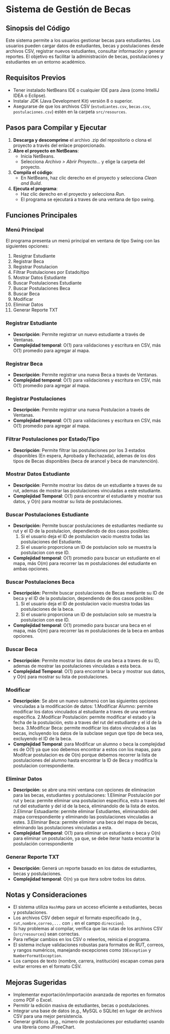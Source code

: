 # Sistema de Gestión de Becas

## Sinopsis del Código
Este sistema permite a los usuarios gestionar becas para estudiantes. Los usuarios pueden cargar datos de estudiantes, becas y postulaciones desde archivos CSV, registrar nuevos estudiantes, consultar información y generar reportes. El objetivo es facilitar la administración de becas, postulaciones y estudiantes en un entorno académico.

## Requisitos Previos
- Tener instalado NetBeans IDE o cualquier IDE para Java (como IntelliJ IDEA o Eclipse).
- Instalar JDK (Java Development Kit) versión 8 o superior.
- Asegurarse de que los archivos CSV (`estudiantes.csv`, `becas.csv`, `postulaciones.csv`) estén en la carpeta `src/resources`.

## Pasos para Compilar y Ejecutar
1. **Descarga y descomprime** el archivo .zip del repositorio o clona el proyecto a través del enlace proporcionado.
2. **Abre el proyecto en NetBeans**:
   - Inicia NetBeans.
   - Selecciona *Archivo > Abrir Proyecto...* y elige la carpeta del proyecto.
3. **Compila el código**:
   - En NetBeans, haz clic derecho en el proyecto y selecciona *Clean and Build*.
4. **Ejecuta el programa**:
   - Haz clic derecho en el proyecto y selecciona *Run*.
   - El programa se ejecutará a traves de una ventana de tipo swing.
## Funciones Principales

### Menú Principal
El programa presenta un menú principal en ventana de tipo Swing con las siguientes opciones:
1. Resigtrar Estudiante
2. Registrar Beca
3. Registrar Postulacion
4. Filtrar Postulaciones por Estado/tipo
5. Mostrar Datos Estudiante
6. Buscar Postulaciones Estudiante
7. Buscar Postulaciones Beca
8. Buscar Beca
9. Modificar
10. Eliminar Datos
11. Generar Reporte TXT

### Registrar Estudiante
- **Descripción**: Permite registrar un nuevo estudiante a través de Ventanas.
- **Complejidad temporal**: O(1) para validaciones y escritura en CSV, más O(1) promedio para agregar al mapa.

### Registrar Beca
- **Descripción**: Permite registrar una nueva Beca a través de Ventanas.
- **Complejidad temporal**: O(1) para validaciones y escritura en CSV, más O(1) promedio para agregar al mapa.

### Registrar Postulaciones
- **Descripción**: Permite registrar una nueva Postulacion a través de Ventanas.
- **Complejidad temporal**: O(1) para validaciones y escritura en CSV, más O(1) promedio para agregar al mapa.

### Filtrar Postulaciones por Estado/Tipo
- **Descripción**: Permite filtrar las postulaciones por los 3 estados disponibles (En espera, Aprobada y Rechazada), ademas de los dos tipos de Becas disponibles (beca de arancel y beca de manutención).

### Mostrar Datos Estudiante
- **Descripción**: Permite mostrar los datos de un estudiante a traves de su rut, ademas de mostrar las postulaciones vinculadas a este estudiante.
- **Complejidad Temporal**: O(1) para encontrar el estudiante y mostrar sus datos, y O(n) para mostrar su lista de postulaciones.

### Buscar Postulaciones Estudiante
- **Descripción:** Permite buscar postulaciones de estudiantes mediante su rut y el ID de la postulacion, dependiendo de dos casos posibles:
  1. Si el usuario deja el ID de postulacion vacio muestra todas las postulaciones del Estudiante.
  2. Si el usuario proporciona un ID de postulacion solo se muestra la postulacion con ese ID.
- **Complejidad temporal**: O(1) promedio para buscar un estudiante en el mapa, más O(m) para recorrer las m postulaciones del estudiante en ambas opciones.

### Buscar Postulaciones Beca
- **Descripción:** Permite buscar postulaciones de Becas mediante su ID de beca y el ID de la postulacion, dependiendo de dos casos posibles:
  1. Si el usuario deja el ID de postulacion vacio muestra todas las postulaciones de la beca.
  2. Si el usuario proporciona un ID de postulacion solo se muestra la postulacion con ese ID.
- **Complejidad temporal**: O(1) promedio para buscar una beca en el mapa, más O(m) para recorrer las m postulaciones de la beca en ambas opciones.

### Buscar Beca
- **Descripción**: Permite mostrar los datos de una beca a traves de su ID, ademas de mostrar las postulaciones vinculadas a esta beca.
- **Complejidad Temporal**: O(1) para encontrar la beca y mostrar sus datos, y O(n) para mostrar su lista de postulaciones.

### Modificar
- **Descripción**: Se abre un nuevo submenú con las siguientes opciones vinculadas a la modificación de datos:
   1.Modificar Alumno: permite modificar los datos vinculados al estudiante a traves de una ventana especifica.
   2.Modificar Postulación: permite modificar el estado y la fecha de la postulación, esto a traves del rut del estudiante y el id de la beca.
   3.Modificar Beca: permite modificar los datos vinculados a las becas, incluyendo los datos de la subclase segun que tipo de beca sea, excluyendo el ID de la beca.
- **Complejidad Temporal**: para Modificar un alumno o beca la complejidad es de O(1) ya que soo debemos encontrar a estos con los mapas, para Modifcar postulacion es de O(n) porque debemos recorrer la lista de postulaciones del alumno hasta encontrar la ID de Beca y modifica la postulacion correspondiente.

### Eliminar Datos
- **Descripción**: se abre una mini ventana con opciones de eliminacion para las becas, estudiantes y postulaciones:
   1.Eliminar Postulación por rut  y beca: permite eliminar una postulacion especifica, esto a traves del rut del estudiante y del id de la beca, eliminandolo de la lista de estos.
   2.Elimnar Estuadiante: permite eliminar Estudiantes, eliminandolo del mapa correspondiente y eliminando las postulaciones vinculadas a estes.
   3.Eliminar Beca: permite eliminar una beca del mapa de becas, eliminando las postulaciones vinculadas a esta.
- **Complejidad Temporal**: O(1) para eliminar un estudiante o beca y O(n) para eliminar un postulación, ya que, se debe iterar hasta encontrar la postulación correspondiente

### Generar Reporte TXT
- **Descripción**: Generá un reporte basado en los datos de estudiantes, becas y postulaciones.
- **Complejidad temporal**: O(n) ya que itera sobre todos los datos.



## Notas y Consideraciones
- El sistema utiliza `HashMap` para un acceso eficiente a estudiantes, becas y postulaciones.
- Los archivos CSV deben seguir el formato especificado (e.g., `rut,nombre,correo,...` con `;` en el campo `direccion`).
- Si hay problemas al compilar, verifica que las rutas de los archivos CSV (`src/resources`) sean correctas.
- Para reflejar cambios en los CSV o releerlos, reinicia el programa.
- El sistema incluye validaciones robustas para formatos de RUT, correos, y rangos numéricos, manejando excepciones como `IOException` y `NumberFormatException`.
- Los campos de texto (nombre, carrera, institución) escapan comas para evitar errores en el formato CSV.

## Mejoras Sugeridas
- Implementar exportación/importación avanzada de reportes en formatos como PDF o Excel.
- Permitir la edición masiva de estudiantes, becas o postulaciones.
- Integrar una base de datos (e.g., MySQL o SQLite) en lugar de archivos CSV para una mejor persistencia.
- Generar gráficos (e.g., número de postulaciones por estudiante) usando una librería como JFreeChart.
